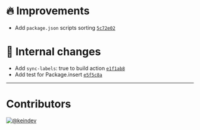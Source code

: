 # :fire: Improvements

- Add `package.json` scripts sorting [`5c72e02`](https://github.com/keindev/standard-shared-config/commit/5c72e02fa476e2b583b8e6b155d7ff1529876fcd)

# :memo: Internal changes

- Add `sync-labels`: true to build action [`e1f1ab8`](https://github.com/keindev/standard-shared-config/commit/e1f1ab8ad3d843e01b433e81ebddeb21c7135be9)
- Add test for Package.insert [`e5f5c8a`](https://github.com/keindev/standard-shared-config/commit/e5f5c8ab5346c3a068baab0cbac0eb068db1a8be)

---

# Contributors

[![@keindev](https://avatars.githubusercontent.com/u/4527292?v=4&s=40)](https://github.com/keindev)
